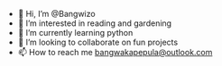- 👋 Hi, I’m @Bangwizo
- 👀 I’m interested in reading and gardening
- 🌱 I’m currently learning python
- 💞️ I’m looking to collaborate on fun projects
- 📫 How to reach me bangwakapepula@outlook.com

<!---
Bangwizo/Bangwizo is a ✨ special ✨ repository because its `README.md` (this file) appears on your GitHub profile.
You can click the Preview link to take a look at your changes.
--->
